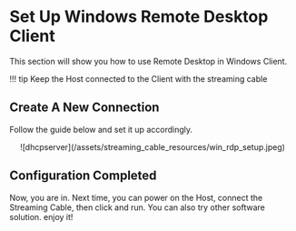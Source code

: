 # Set Up Windows Remote Desktop Client

This section will show you how to use Remote Desktop in Windows Client. 

!!! tip
    Keep the Host connected to the Client with the streaming cable

## Create A New Connection

Follow the guide below and set it up accordingly.

<center>![dhcpserver](/assets/streaming_cable_resources/win_rdp_setup.jpeg)</center>

## Configuration Completed

Now, you are in. Next time, you can power on the Host, connect the Streaming Cable, then click and run. You can also try other software solution. enjoy it!
